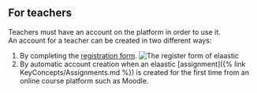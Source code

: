 ## For teachers

Teachers must have an account on the platform in order to use it.  
An account for a teacher can be created in two different ways:

1. By completing the [registration form](https://elaastic.irit.fr/elaastic-questions/register).
![The register form of elaastic](/images/requirements/register_as_teacher.png)
2. By automatic account creation when an elaastic [assignment]({% link KeyConcepts/Assignments.md %}) is created for the
first time from an online course platform such as Moodle.
